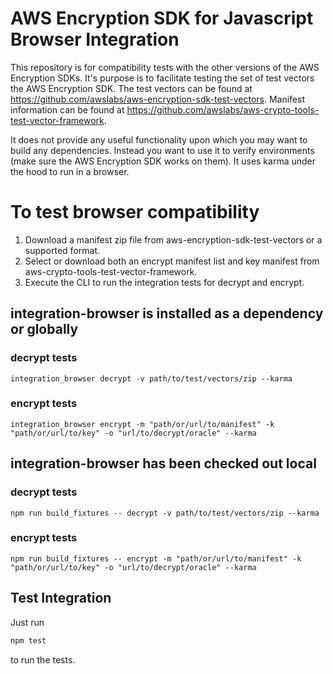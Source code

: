 # AWS Encryption SDK for Javascript Browser Integration

This repository is for compatibility tests with the other versions of the AWS Encryption SDKs.
It's purpose is to facilitate testing the set of test vectors the AWS Encryption SDK.
The test vectors can be found at https://github.com/awslabs/aws-encryption-sdk-test-vectors.
Manifest information can be found at https://github.com/awslabs/aws-crypto-tools-test-vector-framework.

It does not provide any useful functionality upon which you may want to build any dependencies.
Instead you want to use it to verify environments (make sure the AWS Encryption SDK works on them).
It uses karma under the hood to run in a browser.

# To test browser compatibility

1. Download a manifest zip file from aws-encryption-sdk-test-vectors or a supported format.
1. Select or download both an encrypt manifest list and key manifest from aws-crypto-tools-test-vector-framework.
1. Execute the CLI to run the integration tests for decrypt and encrypt.

## integration-browser is installed as a dependency or globally

### decrypt tests
`integration_browser decrypt -v path/to/test/vectors/zip --karma`

### encrypt tests
`integration_browser encrypt -m "path/or/url/to/manifest" -k "path/or/url/to/key" -o "url/to/decrypt/oracle" --karma`

## integration-browser has been checked out local

### decrypt tests
`npm run build_fixtures -- decrypt -v path/to/test/vectors/zip --karma`

### encrypt tests
`npm run build_fixtures -- encrypt -m "path/or/url/to/manifest" -k "path/or/url/to/key" -o "url/to/decrypt/oracle" --karma`

## Test Integration
Just run

```sh
npm test
```

to run the tests.
